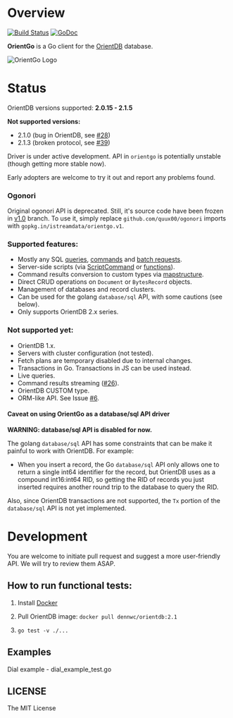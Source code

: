 # Overview
[![Build Status](https://travis-ci.org/istreamdata/orientgo.svg?branch=v2)](https://travis-ci.org/istreamdata/orientgo)
[![GoDoc](https://godoc.org/gopkg.in/istreamdata/orientgo.v2?status.svg)](https://godoc.org/gopkg.in/istreamdata/orientgo.v2)

**OrientGo** is a Go client for the [OrientDB](http://orientdb.com/orientdb/) database.

![OrientGo Logo](https://raw.github.com/istreamdata/orientgo/v2/logo/orientgo.png)

# Status

OrientDB versions supported: **2.0.15 - 2.1.5**

**Not supported versions:**

- 2.1.0 (bug in OrientDB, see [#28](https://github.com/istreamdata/orientgo/issues/28))
- 2.1.3 (broken protocol, see [#39](https://github.com/istreamdata/orientgo/issues/39))

Driver is under active development. API in `orientgo` is potentially unstable (though getting more stable now).

Early adopters are welcome to try it out and report any problems found.

### Ogonori

Original ogonori API is deprecated. Still, it's source code have been frozen in [v1.0](https://github.com/istreamdata/orientgo/tree/v1.0) branch.
To use it, simply replace `github.com/quux00/ogonori` imports with `gopkg.in/istreamdata/orientgo.v1`.

### Supported features:
- Mostly any SQL [queries](http://godoc.org/gopkg.in/istreamdata/orientgo.v2#SQLQuery), [commands](http://godoc.org/gopkg.in/istreamdata/orientgo.v2#SQLCommand) and [batch requests](http://godoc.org/gopkg.in/istreamdata/orientgo.v2#ScriptCommand).
- Server-side scripts (via [ScriptCommand](http://godoc.org/gopkg.in/istreamdata/orientgo.v2#ScriptCommand) or [functions](http://godoc.org/gopkg.in/istreamdata/orientgo.v2#Function)).
- Command results conversion to custom types via [mapstructure](http://github.com/mitchellh/mapstructure).
- Direct CRUD operations on `Document` or `BytesRecord` objects.
- Management of databases and record clusters.
- Can be used for the golang `database/sql` API, with some cautions (see below).
- Only supports OrientDB 2.x series.

### Not supported yet:
- OrientDB 1.x.
- Servers with cluster configuration (not tested).
- Fetch plans are temporary disabled due to internal changes.
- Transactions in Go. Transactions in JS can be used instead.
- Live queries.
- Command results streaming ([#26](https://github.com/istreamdata/orientgo/issues/26)).
- OrientDB CUSTOM type.
- ORM-like API. See Issue [#6](https://github.com/istreamdata/orientgo/issues/6).

#### Caveat on using OrientGo as a database/sql API driver

**WARNING: database/sql API is disabled for now.**

The golang `database/sql` API has some constraints that can be make it painful to work with OrientDB. For example:

* When you insert a record, the Go `database/sql` API only allows one to return a single int64 identifier for the record, but OrientDB uses as a compound int16:int64 RID, so getting the RID of records you just inserted requires another round trip to the database to query the RID.

Also, since OrientDB transactions are not supported, the `Tx` portion of the `database/sql` API is not yet implemented.

# Development

You are welcome to initiate pull request and suggest a more user-friendly API. We will try to review them ASAP.

## How to run functional tests:

1) Install [Docker](https://docs.docker.com)

2) Pull OrientDB image: `docker pull dennwc/orientdb:2.1`

3) `go test -v ./...`

## Examples

Dial example - dial_example_test.go

## LICENSE

The MIT License
